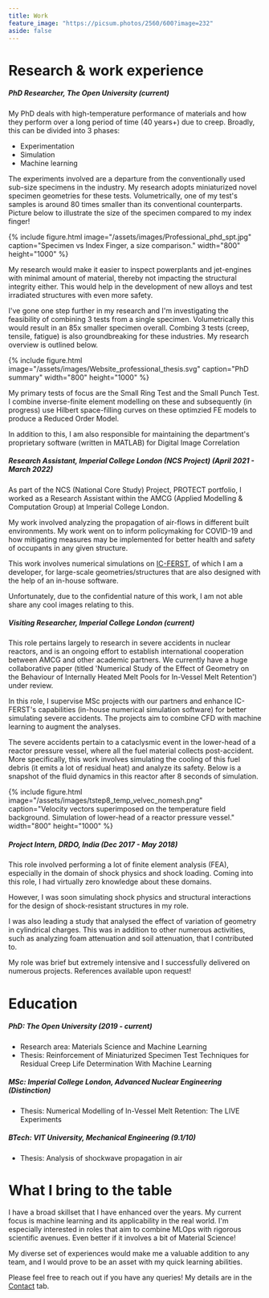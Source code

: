 ```yaml
---
title: Work
feature_image: "https://picsum.photos/2560/600?image=232"
aside: false
---
```


# Research & work experience

##### PhD Researcher, The Open University **(current)** #####
My PhD deals with high-temperature performance of materials and how they perform over a long period of time (40 years+) due to creep.
Broadly, this can be divided into 3 phases:

* Experimentation
* Simulation
* Machine learning

The experiments involved are a departure from the conventionally used sub-size specimens in the industry. My research adopts miniaturized novel specimen geometries for these tests. Volumetrically, one of my test's samples is around 80 times smaller than its conventional counterparts. Picture below to illustrate the size of the specimen compared to my index finger!

{% include figure.html image="/assets/images/Professional_phd_spt.jpg" caption="Specimen vs Index Finger, a size comparison." width="800" height="1000" %}

My research would make it easier to inspect powerplants and jet-engines with minimal amount of material, thereby not impacting the structural integrity either. This would help in the development of new alloys and test irradiated structures with even more safety.

I've gone one step further in my research and I'm investigating the feasibility of combining 3 tests from a single specimen. Volumetrically this would result in an 85x smaller specimen overall. Combing 3 tests (creep, tensile, fatigue) is also groundbreaking for these industries. My research overview is outlined below.

{% include figure.html image="/assets/images/Website_professional_thesis.svg" caption="PhD summary" width="800" height="1000" %}

My primary tests of focus are the Small Ring Test and the Small Punch Test. I combine inverse-finite element modelling on these and subsequently (in progress) use Hilbert space-filling curves on these optimzied FE models to produce a Reduced Order Model.

In addition to this, I am also responsible for maintaining the department's proprietary software (written in MATLAB) for Digital Image Correlation
##### Research Assistant, Imperial College London (NCS Project) **(April 2021 - March 2022)** #####

As part of the NCS (National Core Study) Project, PROTECT portfolio, I worked as a Research Assistant within the AMCG (Applied Modelling & Computation Group) at Imperial College London. 

My work involved analyzing the propagation of air-flows in different built environments. My work went on to inform policymaking for COVID-19 and how mitigating measures may be implemented for better health and safety of occupants in any given structure. 

This work involves numerical simulations on [IC-FERST](https://multifluids.github.io/), of which I am a developer, for large-scale geometries/structures that are also designed with the help of an in-house software.

Unfortunately, due to the confidential nature of this work, I am not able share any cool images relating to this. 

##### Visiting Researcher, Imperial College London **(current)** #####

This role pertains largely to research in severe accidents in nuclear reactors, and is an ongoing effort to establish international cooperation between AMCG and other academic partners. We currently have a huge collaborative paper (titled 'Numerical Study of the Effect of Geometry on the Behaviour of Internally Heated Melt Pools for In-Vessel Melt Retention') under review.

In this role, I supervise MSc projects with our partners and enhance IC-FERST's capabilities (in-house numerical simulation software) for better simulating severe accidents. The projects aim to combine CFD with machine learning to augment the analyses.

The severe accidents pertain to a cataclysmic event in the lower-head of a reactor pressure vessel, where all the fuel material collects post-accident. More specifically, this work involves simulating the cooling of this fuel debris (it emits a lot of residual heat) and analyze its safety. Below is a snapshot of the fluid dynamics in this reactor after 8 seconds of simulation. 

{% include figure.html image="/assets/images/tstep8_temp_velvec_nomesh.png" caption="Velocity vectors superimposed on the temperature field background. Simulation of lower-head of a reactor pressure vessel." width="800" height="1000" %}


##### Project Intern, DRDO, India **(Dec 2017 - May 2018)** #####

This role involved performing a lot of finite element analysis (FEA), especially in the domain of shock physics and shock loading. Coming into this role, I had virtually zero knowledge about these domains.

However, I was soon simulating shock physics and structural interactions for the design of shock-resistant structures in my role. 

I was also leading a study that analysed the effect of variation of geometry in cylindrical charges. This was in addition to other numerous activities, such as analyzing foam attenuation and soil attenuation, that I contributed to.

My role was brief but extremely intensive and I successfully delivered on numerous projects. References available upon request!
# Education

##### PhD: The Open University (2019 - current) #####

* Research area: Materials Science and Machine Learning
* Thesis: Reinforcement of Miniaturized Specimen Test Techniques for Residual Creep Life Determination With Machine Learning 

##### MSc: Imperial College London, Advanced Nuclear Engineering (Distinction) #####
* Thesis: Numerical Modelling of In-Vessel Melt Retention: The LIVE Experiments

##### BTech: VIT University, Mechanical Engineering (9.1/10) #####
* Thesis: Analysis of shockwave propagation in air
# What I bring to the table

I have a broad skillset that I have enhanced over the years. My current focus is machine learning and its applicability in the real world. I'm especially interested in roles that aim to combine MLOps with rigorous scientific avenues. Even better if it involves a bit of Material Science!

My diverse set of experiences would make me a valuable addition to any team, and I would prove to be an asset with my quick learning abilities.

Please feel free to reach out if you have any queries! My details are in the [Contact](../contact/) tab.